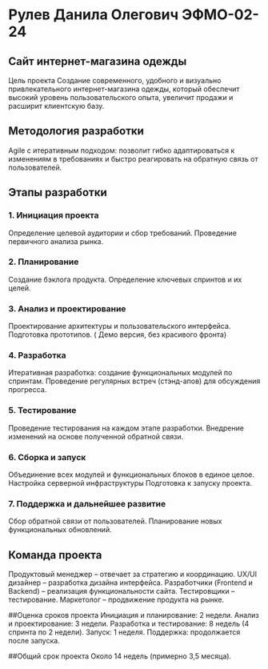 # Рулев Данила Олегович ЭФМО-02-24

## Сайт интернет-магазина одежды
Цель проекта
Создание современного, удобного и визуально привлекательного интернет-магазина одежды, который обеспечит высокий уровень пользовательского опыта, увеличит продажи и расширит клиентскую базу.

## Методология разработки
Agile с итеративным подходом: позволит гибко адаптироваться к изменениям в требованиях и быстро реагировать на обратную связь от пользователей.

## Этапы разработки

### 1. Инициация проекта
Определение целевой аудитории и сбор требований.
Проведение первичного анализа рынка.

### 2. Планирование
Создание бэклога продукта.
Определение ключевых спринтов и их целей.

### 3. Анализ и проектирование
Проектирование архитектуры и пользовательского интерфейса.
Подготовка прототипов. ( Демо версия, без красивого фронта)

### 4. Разработка
Итеративная разработка: создание функциональных модулей по спринтам.
Проведение регулярных встреч (стэнд-апов) для обсуждения прогресса.

### 5. Тестирование
Проведение тестирования на каждом этапе разработки.
Внедрение изменений на основе полученной обратной связи.

### 6. Сборка и запуск
Объединение всех модулей и функциональных блоков в единое целое.
Настройка серверной инфраструктуры
Подготовка к запуску проекта.

### 7. Поддержка и дальнейшее развитие
Сбор обратной связи от пользователей.
Планирование новых функциональных обновлений.

## Команда проекта
Продуктовый менеджер – отвечает за стратегию и координацию.
UX/UI дизайнер – разработка дизайна интерфейса.
Разработчики (Frontend и Backend) – реализация функциональности сайта.
Тестировщики – тестирование.
Маркетолог – продвижение продукта на рынке.

##Оценка сроков проекта
Инициация и планирование: 2 недели.
Анализ и проектирование: 3 недели.
Разработка и тестирование: 8 недель (4 спринта по 2 недели).
Запуск: 1 неделя.
Поддержка: продолжается после запуска.

##Общий срок проекта
Около 14 недель (примерно 3,5 месяца).
